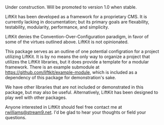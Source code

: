 Under construction. Will be promoted to version 1.0 when stable.

LiftKit has been developed as a framework for a proprietary CMS. It is currently lacking in documentation;
but its primary goals are flexability, testability, modularity, performance, and simplicity.

LiftKit denies the Convention-Over-Configuration paradigm, in favor of some of the virtues outlined above.
LiftKit is not opinionated.

This package serves as an outline of one potential configration for a project utilizing LiftKit. It is by
no means the only way to organize a project that utilizes the LiftKit libraries, but it does provide a 
template for a modular framework. There is an example submodule at https://github.com/liftkit/example-module,
which is included as a dependency of this package for demonstration's sake.

We have other libraries that are not included or demonstrated in this package, but may also be useful. 
Alternatively, LiftKit has been designed to play well with other packages.

Anyone interested in LiftKit should feel free contact me at rwilliams@stream9.net. I'd be glad to hear
your thoughts or field your questions.
